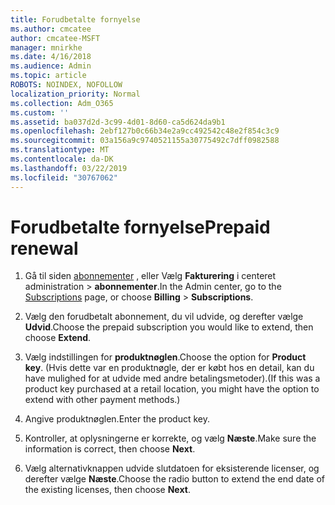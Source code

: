 ```yaml
---
title: Forudbetalte fornyelse
ms.author: cmcatee
author: cmcatee-MSFT
manager: mnirkhe
ms.date: 4/16/2018
ms.audience: Admin
ms.topic: article
ROBOTS: NOINDEX, NOFOLLOW
localization_priority: Normal
ms.collection: Adm_O365
ms.custom: ''
ms.assetid: ba037d2d-3c99-4d01-8d60-ca5d624da9b1
ms.openlocfilehash: 2ebf127b0c66b34e2a9cc492542c48e2f854c3c9
ms.sourcegitcommit: 03a156a9c9740521155a30775492c7dff0982588
ms.translationtype: MT
ms.contentlocale: da-DK
ms.lasthandoff: 03/22/2019
ms.locfileid: "30767062"
---
```

# <a name="prepaid-renewal"></a><span data-ttu-id="0af4d-102">Forudbetalte fornyelse</span><span class="sxs-lookup"><span data-stu-id="0af4d-102">Prepaid renewal</span></span>

1. <span data-ttu-id="0af4d-103">Gå til siden [abonnementer](https://go.microsoft.com/fwlink/p/?linkid=842054) , eller Vælg **Fakturering** i centeret administration \> **abonnementer**.</span><span class="sxs-lookup"><span data-stu-id="0af4d-103">In the Admin center, go to the [Subscriptions](https://go.microsoft.com/fwlink/p/?linkid=842054) page, or choose **Billing** \> **Subscriptions**.</span></span>
    
2. <span data-ttu-id="0af4d-104">Vælg den forudbetalt abonnement, du vil udvide, og derefter vælge **Udvid**.</span><span class="sxs-lookup"><span data-stu-id="0af4d-104">Choose the prepaid subscription you would like to extend, then choose **Extend**.</span></span>
    
3. <span data-ttu-id="0af4d-105">Vælg indstillingen for **produktnøglen**.</span><span class="sxs-lookup"><span data-stu-id="0af4d-105">Choose the option for **Product key**.</span></span> <span data-ttu-id="0af4d-106">(Hvis dette var en produktnøgle, der er købt hos en detail, kan du have mulighed for at udvide med andre betalingsmetoder).</span><span class="sxs-lookup"><span data-stu-id="0af4d-106">(If this was a product key purchased at a retail location, you might have the option to extend with other payment methods.)</span></span>
    
4. <span data-ttu-id="0af4d-107">Angive produktnøglen.</span><span class="sxs-lookup"><span data-stu-id="0af4d-107">Enter the product key.</span></span>
    
5. <span data-ttu-id="0af4d-108">Kontroller, at oplysningerne er korrekte, og vælg **Næste**.</span><span class="sxs-lookup"><span data-stu-id="0af4d-108">Make sure the information is correct, then choose **Next**.</span></span>
    
6. <span data-ttu-id="0af4d-109">Vælg alternativknappen udvide slutdatoen for eksisterende licenser, og derefter vælge **Næste**.</span><span class="sxs-lookup"><span data-stu-id="0af4d-109">Choose the radio button to extend the end date of the existing licenses, then choose **Next**.</span></span>
    

